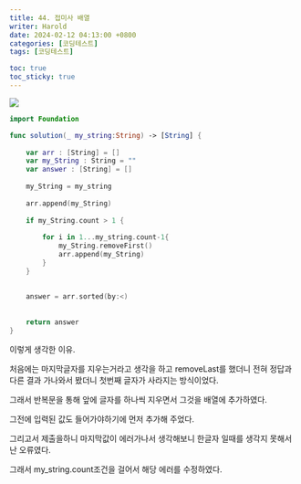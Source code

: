 ```yaml
---
title: 44. 접미사 배열
writer: Harold
date: 2024-02-12 04:13:00 +0800
categories: [코딩테스트]
tags: [코딩테스트]

toc: true
toc_sticky: true
---
```

![](https://velog.velcdn.com/images/haroldfromk/post/b2f01433-dc1e-4c0a-bd09-0f9fdad00492/image.png)

```swift
import Foundation

func solution(_ my_string:String) -> [String] {
    
    var arr : [String] = []
    var my_String : String = ""
    var answer : [String] = []
    
    my_String = my_string
    
    arr.append(my_String)
    
    if my_String.count > 1 {
    
        for i in 1...my_string.count-1{
            my_String.removeFirst()
            arr.append(my_String)
        }
    } 
    
    
    answer = arr.sorted(by:<)
   
    
    return answer
}
```

이렇게 생각한 이유.

처음에는 마지막글자를 지우는거라고 생각을 하고 removeLast를 했더니 전혀 정답과 다른 결과 가나와서 봤더니 첫번째 글자가 사라지는 방식이었다.

그래서 반복문을 통해 앞에 글자를 하나씩 지우면서 그것을 배열에 추가하였다.

그전에 입력된 값도 들어가야하기에 먼저 추가해 주었다.

그리고서 제출을하니 마지막값이 에러가나서 생각해보니 한글자 일때를 생각지 못해서 난 오류였다. 

그래서 my_string.count조건을 걸어서 해당 에러를 수정하였다.